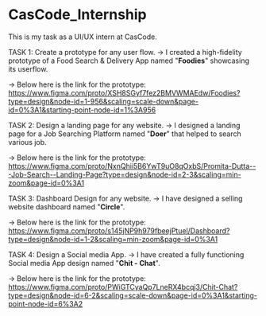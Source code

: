 # CasCode_Internship

This is my task as a UI/UX intern at CasCode.


TASK 1: Create a prototype for any user flow.
-> I created a high-fidelity prototype of a Food Search & Delivery App named "**Foodies**" showcasing its userflow.

-> Below here is the link for the prototype: 
https://www.figma.com/proto/XSH8SGyf7fez2BMVWMAEdw/Foodies?type=design&node-id=1-956&scaling=scale-down&page-id=0%3A1&starting-point-node-id=1%3A956




TASK 2: Design a landing page for any website.
-> I designed a landing page for a Job Searching Platform named "**Doer**" that helped to search various job.

-> Below here is the link for the prototype:
https://www.figma.com/proto/NxnQhii5B6YwT9uO8qOxbS/Promita-Dutta---Job-Search--Landing-Page?type=design&node-id=2-3&scaling=min-zoom&page-id=0%3A1




TASK 3: Dashboard Design for any website.
-> I have designed a selling website dashboard named "**Circle**".

-> Below here is the link for the prototype:
https://www.figma.com/proto/s145jNP9h979fbeejPtuel/Dashboard?type=design&node-id=1-2&scaling=min-zoom&page-id=0%3A1




TASK 4: Design a Social media App.
-> I have created a fully functioning Social media App design named "**Chit - Chat**".

-> Below here is the link for the prototype:
https://www.figma.com/proto/PWiGTCyaQp7LneRX4bcqj3/Chit-Chat?type=design&node-id=6-2&scaling=scale-down&page-id=0%3A1&starting-point-node-id=6%3A2
